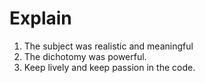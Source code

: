 # Explain

1. The subject was realistic and meaningful
2. The dichotomy was powerful.
3. Keep lively and keep passion in the code.